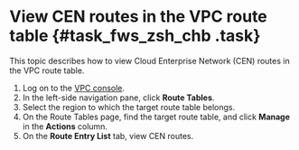 # View CEN routes in the VPC route table {#task_fws_zsh_chb .task}

This topic describes how to view Cloud Enterprise Network \(CEN\) routes in the VPC route table.

1.  Log on to the [VPC console](https://partners-intl.console.aliyun.com/#/vpc).
2.  In the left-side navigation pane, click **Route Tables**.
3.  Select the region to which the target route table belongs.
4.  On the Route Tables page, find the target route table, and click **Manage** in the **Actions** column.
5.  On the **Route Entry List** tab, view CEN routes.

